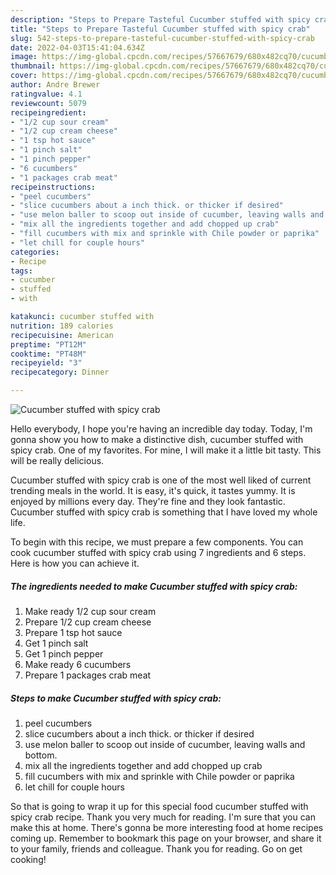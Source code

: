 ```yaml
---
description: "Steps to Prepare Tasteful Cucumber stuffed with spicy crab"
title: "Steps to Prepare Tasteful Cucumber stuffed with spicy crab"
slug: 542-steps-to-prepare-tasteful-cucumber-stuffed-with-spicy-crab
date: 2022-04-03T15:41:04.634Z
image: https://img-global.cpcdn.com/recipes/57667679/680x482cq70/cucumber-stuffed-with-spicy-crab-recipe-main-photo.jpg
thumbnail: https://img-global.cpcdn.com/recipes/57667679/680x482cq70/cucumber-stuffed-with-spicy-crab-recipe-main-photo.jpg
cover: https://img-global.cpcdn.com/recipes/57667679/680x482cq70/cucumber-stuffed-with-spicy-crab-recipe-main-photo.jpg
author: Andre Brewer
ratingvalue: 4.1
reviewcount: 5079
recipeingredient:
- "1/2 cup sour cream"
- "1/2 cup cream cheese"
- "1 tsp hot sauce"
- "1 pinch salt"
- "1 pinch pepper"
- "6 cucumbers"
- "1 packages crab meat"
recipeinstructions:
- "peel cucumbers"
- "slice cucumbers about a inch thick. or thicker if desired"
- "use melon baller to scoop out inside of cucumber, leaving walls and bottom."
- "mix all the ingredients together and add chopped up crab"
- "fill cucumbers with mix and sprinkle with Chile powder or paprika"
- "let chill for couple hours"
categories:
- Recipe
tags:
- cucumber
- stuffed
- with

katakunci: cucumber stuffed with 
nutrition: 189 calories
recipecuisine: American
preptime: "PT12M"
cooktime: "PT48M"
recipeyield: "3"
recipecategory: Dinner

---
```



![Cucumber stuffed with spicy crab](https://img-global.cpcdn.com/recipes/57667679/680x482cq70/cucumber-stuffed-with-spicy-crab-recipe-main-photo.jpg)

Hello everybody, I hope you're having an incredible day today. Today, I'm gonna show you how to make a distinctive dish, cucumber stuffed with spicy crab. One of my favorites. For mine, I will make it a little bit tasty. This will be really delicious.

Cucumber stuffed with spicy crab is one of the most well liked of current trending meals in the world. It is easy, it's quick, it tastes yummy. It is enjoyed by millions every day. They're fine and they look fantastic. Cucumber stuffed with spicy crab is something that I have loved my whole life.




To begin with this recipe, we must prepare a few components. You can cook cucumber stuffed with spicy crab using 7 ingredients and 6 steps. Here is how you can achieve it.

<!--inarticleads1-->

##### The ingredients needed to make Cucumber stuffed with spicy crab:

1. Make ready 1/2 cup sour cream
1. Prepare 1/2 cup cream cheese
1. Prepare 1 tsp hot sauce
1. Get 1 pinch salt
1. Get 1 pinch pepper
1. Make ready 6 cucumbers
1. Prepare 1 packages crab meat




<!--inarticleads2-->

##### Steps to make Cucumber stuffed with spicy crab:

1. peel cucumbers
1. slice cucumbers about a inch thick. or thicker if desired
1. use melon baller to scoop out inside of cucumber, leaving walls and bottom.
1. mix all the ingredients together and add chopped up crab
1. fill cucumbers with mix and sprinkle with Chile powder or paprika
1. let chill for couple hours




So that is going to wrap it up for this special food cucumber stuffed with spicy crab recipe. Thank you very much for reading. I'm sure that you can make this at home. There's gonna be more interesting food at home recipes coming up. Remember to bookmark this page on your browser, and share it to your family, friends and colleague. Thank you for reading. Go on get cooking!
